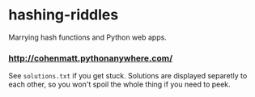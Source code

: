 # hashing-riddles
Marrying hash functions and Python web apps.

### http://cohenmatt.pythonanywhere.com/

See `solutions.txt` if you get stuck. Solutions are displayed separetly to each other, so you won't spoil the whole thing if you need to peek.
